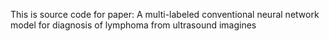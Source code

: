 This is source code for paper: A multi-labeled conventional neural network model for diagnosis of lymphoma from ultrasound imagines
